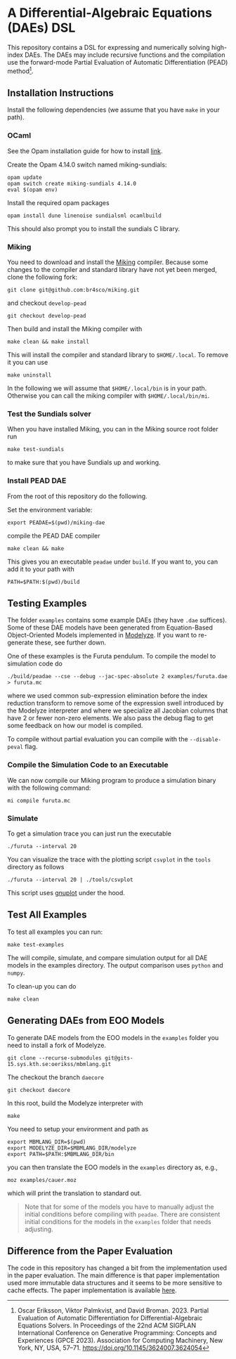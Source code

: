 # A Differential-Algebraic Equations (DAEs) DSL
This repository contains a DSL for expressing and numerically solving high-index
DAEs. The DAEs may include recursive functions and the compilation use the
forward-mode Partial Evaluation of Automatic Differentiation (PEAD) method[^1].

## Installation Instructions

Install the following dependencies (we assume that you have `make` in your path).

### OCaml
See the Opam installation guide for how to install
[link](https://opam.ocaml.org/doc/Install.html).

Create the Opam 4.14.0 switch named miking-sundials:
```
opam update
opam switch create miking-sundials 4.14.0
eval $(opam env)
```
Install the required opam packages

```
opam install dune linenoise sundialsml ocamlbuild
```

This should also prompt you to install the sundials C library.

### Miking

You need to download and install the [Miking](http://miking.org/)
compiler. Because some changes to the compiler and standard library have not yet
been merged, clone the following fork:

```
git clone git@github.com:br4sco/miking.git
```

and checkout `develop-pead`

```
git checkout develop-pead
```

Then build and install the Miking compiler with

```
make clean && make install
```

This will install the compiler and standard library to `$HOME/.local`. To remove
it you can use

```
make uninstall
```

In the following we will assume that `$HOME/.local/bin` is in your
path. Otherwise you can call the miking compiler with `$HOME/.local/bin/mi`.

### Test the Sundials solver

When you have installed Miking, you can in the Miking source root folder run

```
make test-sundials
```

to make sure that you have Sundials up and working.

### Install PEAD DAE

From the root of this repository do the following.

Set the environment variable:

```
export PEADAE=$(pwd)/miking-dae
```

compile the PEAD DAE compiler

```
make clean && make
```

This gives you an executable `peadae` under `build`. If you want to, you can add
it to your path with

```
PATH=$PATH:$(pwd)/build
```

## Testing Examples

The folder `examples` contains some example DAEs (they have `.dae`
suffices). Some of these DAE models have been generated from Equation-Based
Object-Oriented Models implemented in [Modelyze](https://www.modelyze.org/). If
you want to re-generate these, see further down.

One of these examples is the Furuta pendulum. To compile the model to simulation
code do

```
./build/peadae --cse --debug --jac-spec-absolute 2 examples/furuta.dae > furuta.mc
```

where we used common sub-expression elimination before the index reduction
transform to remove some of the expression swell introduced by the Modelyze
interpreter and where we specialize all Jacobian columns that have 2 or fewer
non-zero elements. We also pass the debug flag to get some feedback on how our
model is compiled.

To compile without partial evaluation you can compile with the `--disable-peval`
flag.

### Compile the Simulation Code to an Executable

We can now compile our Miking program to produce a simulation binary with the
following command:

```
mi compile furuta.mc
```

### Simulate

To get a simulation trace you can just run the executable

```
./furuta --interval 20
```

You can visualize the trace with the plotting script `csvplot` in the `tools`
directory as follows

```
./furuta --interval 20 | ./tools/csvplot
```

This script uses [gnuplot](http://www.gnuplot.info/) under the hood.

## Test All Examples

To test all examples you can run:

```
make test-examples
```

The will compile, simulate, and compare simulation output for all DAE models in
the examples directory. The output comparison uses `python` and `numpy`.

To clean-up you can do

```
make clean
```

## Generating DAEs from EOO Models

To generate DAE models from the EOO models in the `examples` folder you need to
install a fork of Modelyze.

```
git clone --recurse-submodules git@gits-15.sys.kth.se:oerikss/mbmlang.git
```

The checkout the branch `daecore`

```
git checkout daecore
```

In this root, build the Modelyze interpreter with

```
make
```

You need to setup your environment and path as

```
export MBMLANG_DIR=$(pwd)
export MODELYZE_DIR=$MBMLANG_DIR/modelyze
export PATH=$PATH:$MBMLANG_DIR/bin
```

you can then translate the EOO models in the `examples` directory as, e.g., 

```
moz examples/cauer.moz
```

which will print the translation to standard out.

> Note that for some of the models you have to manually adjust the initial
> conditions before compiling with `peadae`. There are consistent initial
> conditions for the models in the `examples` folder that needs
> adjusting.

## Difference from the Paper Evaluation

The code in this repository has changed a bit from the implementation used in
the paper evaluation. The main difference is that paper implementation used more
immutable data structures and it seems to be more sensitive to cache
effects. The paper implementation is available
[here](https://zenodo.org/records/8347712).

[^1]: Oscar Eriksson, Viktor Palmkvist, and David Broman. 2023. Partial Evaluation of Automatic Differentiation for Differential-Algebraic Equations Solvers. In Proceedings of the 22nd ACM SIGPLAN International Conference on Generative Programming: Concepts and Experiences (GPCE 2023). Association for Computing Machinery, New York, NY, USA, 57–71. https://doi.org/10.1145/3624007.3624054
